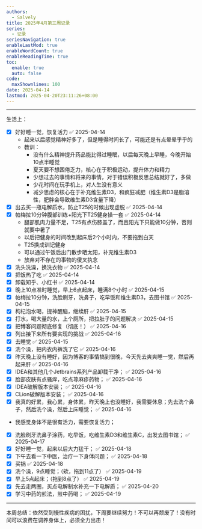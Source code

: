 ```yaml
---
authors:
  - Salvely
title: 2025年4月第三周记录
series:
  - 记录
seriesNavigation: true
enableLastMod: true
enableWordCount: true
enableReadingTime: true
toc:
  enable: true
  auto: false
code:
  maxShownlines: 100
date: 2025-04-14
lastmod: 2025-04-20T23:11:26+08:00
---
```


<!--more-->

---

生活上：

- [x] 好好睡一觉，恢复活力 ✅ 2025-04-14
	- 起来以后感觉精神好多了，但是睡得时间长了，可能还是有点晕晕乎乎的
	- 教训：
		- 没有什么精神提升药品能比得过睡眠，以后每天晚上早睡，今晚开始10点半睡觉
		- 夏天要不想困倦乏力，核心在于积极运动，提升体力和精力
		- 少想过去的事情和将来的事情，对于错误积极反思总结就好了，多做
		- 少花时间在玩手机上，对人生没有意义
		- 减少思虑的核心在于补充维生素D3，和疯狂减肥（维生素D3是脂溶性，肥胖会导致维生素D3含量下降）
- [x] 出去买一瓶电解质水，防止T25的时候出现虚脱 ✅ 2025-04-14
- [x] 帕梅拉10分钟腹部训练+阳光下T25健身操一套 ✅ 2025-04-14
	- 腿部肌肉力量不足，T25有点伤膝盖了，而且阳光下只能做10分钟，否则就要中暑了
	- 以后把健身的时间改到起床后2个小时内，不要拖到白天
	- T25换成训记健身
	- 可以通过午饭后出门散步晒太阳，补充维生素D3
	- 放弃对不存在的事物的傻叉执念
- [x] 洗头洗澡，换洗衣物 ✅ 2025-04-14
- [x] 把饭热了吃 ✅ 2025-04-14
- [x] 卸载知乎、小红书 ✅ 2025-04-14
- [x] 晚上10点准时睡觉，早上6点起床，睡满8个小时 ✅ 2025-04-15
- [x] 帕梅拉10分钟，洗脸刷牙，洗鼻子，吃早饭和维生素D3，去图书馆 ✅ 2025-04-15
- [x] 枸杞泡水喝，提神醒脑，继续肝 ✅ 2025-04-15
- [x] 打水，喝大量的水，上个厕所，把拉肚子的问题解决 ✅ 2025-04-15
- [x] 把博客问题彻底修复（彻底！） ✅ 2025-04-16
- [x] 列出接下来所有要实现的挑战 ✅ 2025-04-16
- [x] 去睡觉 ✅ 2025-04-15
- [x] 洗个澡，把内衣内裤洗了它 ✅ 2025-04-16
- [x] 昨天晚上没有睡好，因为博客的事情搞到很晚，今天先去爽爽睡一觉，然后再起来肝 ✅ 2025-04-16
- [x] IDEA和其他几个Jetbrains系列产品卸载干净； ✅ 2025-04-16
- [x] 脸部皮肤有点骚痒，吃点荨麻疹药物； ✅ 2025-04-16
- [x] IDEA破解版本安装； ✅ 2025-04-16
- [x] CLion破解版本安装； ✅ 2025-04-16
- [x] 我真的好累，我心累，身体累，昨天晚上也没睡好，我需要休息；先去洗个鼻子，然后洗个澡，然后上床睡觉； ✅ 2025-04-16
- 我感觉身体不是很有活力，需要恢复活力；
- [x] 洗脸刷牙洗鼻子涂药，吃早饭，吃维生素D3和维生素C，出发去图书馆； ✅ 2025-04-17
- [x] 好好睡一觉，起来以后大力猛干； ✅ 2025-04-18
- [x] 下午去看一下中医，治疗一下身体问题； ✅ 2025-04-18
- [x] 买锅 ✅ 2025-04-18
- [x] 洗个澡，9点睡觉；（欸，拖到11点了） ✅ 2025-04-19
- [x] 早上5点起床；（拖到8点了） ✅ 2025-04-19
- [x] 先去走两圈，买点电解制水补充一下电解质； ✅ 2025-04-20
- [x] 学习中药的煎法，煎中药喝； ✅ 2025-04-19

---

本周总结：依然受到慢性疾病的困扰，下周要继续努力！不可以再颓废了！没有时间可以浪费在调养身体上，必须全力出击！
